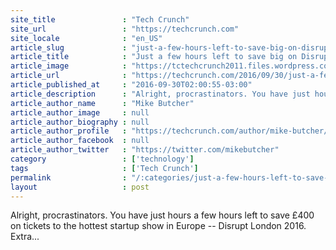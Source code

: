 ```yaml
---
site_title               : "Tech Crunch"
site_url                 : "https://techcrunch.com"
site_locale              : "en_US"
article_slug             : "just-a-few-hours-left-to-save-big-on-disrupt-london-tickets"
article_title            : "Just a few hours left to save big on Disrupt London tickets"
article_image            : "https://tctechcrunch2011.files.wordpress.com/2015/08/shutterstock_82216564-green.jpg?w=764&h=400&crop=1"
article_url              : "https://techcrunch.com/2016/09/30/just-a-few-hours-left-to-save-big-on-disrupt-london-tickets/"
article_published_at     : "2016-09-30T02:00:55-03:00"
article_description      : "Alright, procrastinators. You have just hours a few hours left to save £400 on tickets to the hottest startup show in Europe -- Disrupt London 2016. Extra..."
article_author_name      : "Mike Butcher"
article_author_image     : null
article_author_biography : null
article_author_profile   : "https://techcrunch.com/author/mike-butcher/"
article_author_facebook  : null
article_author_twitter   : "https://twitter.com/mikebutcher"
category                 : ['technology']
tags                     : ['Tech Crunch']
permalink                : "/:categories/just-a-few-hours-left-to-save-big-on-disrupt-london-tickets/"
layout                   : post
---
```


Alright, procrastinators. You have just hours a few hours left to save £400 on tickets to the hottest startup show in Europe -- Disrupt London 2016. Extra...

